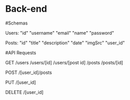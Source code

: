 # Back-end

#Schemas

Users:
"id"
"username"
"email"
"name"
"password"

Posts:
"id"
"title"
"description"
"date"
"imgSrc"
"user_id"

#API Requests

GET
/users
/users/[id]
/users/[post id]
/posts
/posts/[id]

POST
/[user_id]/posts

PUT
/[user_id]

DELETE
/[user_id]
